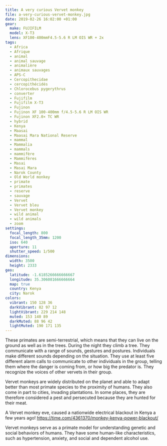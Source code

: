 ```yaml
---
title: A very curious Vervet monkey
file: a-very-curious-vervet-monkey.jpg
date: 2019-02-26 16:02:00 +01:00
gear:
  make: FUJIFILM
  model: X-T3
  lens: XF100-400mmF4.5-5.6 R LM OIS WR + 2x
tags:
  - Africa
  - Afrique
  - animal
  - animal sauvage
  - animalière
  - animaux sauvages
  - APS-C
  - Cercopithecidae
  - cercopithécidés
  - Chlorocebus pygerythrus
  - converter
  - Fujifilm
  - Fujifilm X-T3
  - Fujinon
  - Fujinon XF 100-400mm f/4.5-5.6 R LM OIS WR
  - Fujinon XF2.0× TC WR
  - hybrid
  - Kenya
  - Maasai
  - Maasai Mara National Reserve
  - mammal
  - Mammalia
  - mammals
  - mammifère
  - Mammifères
  - Masai
  - Masai Mara
  - Narok County
  - Old World monkey
  - primate
  - primates
  - reserve
  - sauvage
  - Vervet
  - Vervet bleu
  - Vervet monkey
  - wild animal
  - wild animals
  - zoom
settings:
  focal_length: 800
  focal_length_35mm: 1200
  iso: 640
  aperture: 11
  shutter_speed: 1/500
dimensions:
  width: 3500
  height: 2333
geo:
  latitude: -1.6185266666666667
  longitude: 35.306081666666664
  map: true
  country: Kenya
  city: Narok
colors:
  vibrant: 150 128 36
  darkVibrant: 82 97 12
  lightVibrant: 229 214 148
  muted: 153 140 89
  darkMuted: 88 96 42
  lightMuted: 190 171 135
---
```


These primates are semi-terrestrial, which means that they can live on the ground as well as in the trees. During the night they climb a tree.  They communicate with a range of sounds, gestures and postures. Individuals make different sounds depending on the situation. They use at least five different alarm calls to communicate to other individuals in the group, telling them where the danger is coming from, or how big the predator is. They recognize the voices of other vervets in their group. 

Vervet monkeys are widely distributed on the planet and able to adapt better than most primate species to the proximity of humans. They also come in part to cities, invading plantations. In some places, they are therefore considered a pest and persecuted because they are hunted for their meat.

A Vervet monkey eve, caused a nationwide electrical blackout in Kenya a few years ago! https://time.com/4361370/monkey-kenya-power-blackout/

Vervet monkeys serve as a primate model for understanding genetic and social behaviors of humans. They have some human-like characteristics, such as hypertension, anxiety, and social and dependent alcohol use.
